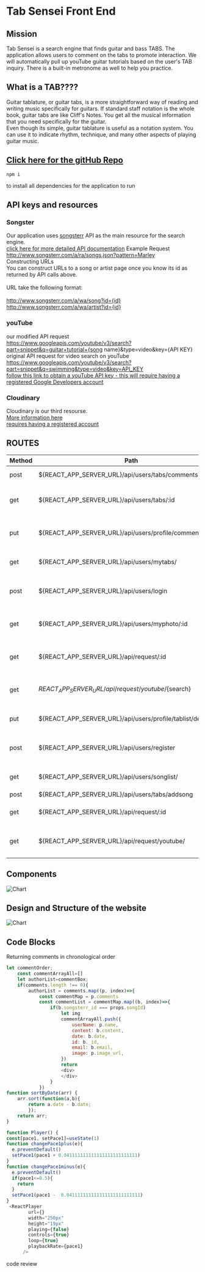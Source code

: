 # Tab Sensei Front End
## Mission
Tab Sensei is a search engine that finds guitar and bass TABS. The application allows users to comment on the tabs to promote interaction. We will automatically pull up youTube guitar tutorials based on the user's TAB inquiry. There is a built-in metronome as well to help you practice.
## What is a TAB????
Guitar tablature, or guitar tabs, is a more straightforward way of reading and writing music specifically for guitars. If standard staff notation is the whole book, guitar tabs are like Cliff's Notes. You get all the musical information that you need specifically for the guitar.<br/>
Even though its simple, guitar tablature is useful as a notation system. You can use it to indicate rhythm, technique, and many other aspects of playing guitar music. 
## [Click here for the gitHub Repo](https://github.com/tylerdance/tab-sensei-frontend)
```console
npm i
```
to install all dependencies for the application to run
## API keys and resources
### Songster
Our application uses [songsterr](https://www.songsterr.com/) API as the main resource for the search engine.</br>
[click here for more detailed API documentation](https://www.songsterr.com/a/wa/api)
Example Request <br/>
http://www.songsterr.com/a/ra/songs.json?pattern=Marley<br/> 
Constructing URLs</br>
You can construct URLs to a song or artist page once you know its id as returned by API calls above.</br>
</br>
URL take the following format:</br>
</br>
http://www.songsterr.com/a/wa/song?id={id}</br>
http://www.songsterr.com/a/wa/artist?id={id}</br>
### youTube
our modified API request<br/>
https://www.googleapis.com/youtube/v3/search?part=snippet&q=guitar+tutorial+{song name}&type=video&key={API KEY}<br/>
original API request for video search on youTube<br/>
https://www.googleapis.com/youtube/v3/search?part=snippet&q=swimming&type=video&key=API_KEY </br>
[follow this link to obtain a youTube API key - this will require having a registered Google Developers account](https://developers.google.com/youtube/v3/getting-started) <br/>
### Cloudinary
Cloudinary is our third resourse.</br>
[More information here](https://blog.logrocket.com/handling-images-with-cloudinary-in-react/)<br/>
[requires having a registered account](https://cloudinary.com/)</br>
## ROUTES 
Method | Path | Location| Purpose 
------ | ------ | ------ | ------
post | ${REACT_APP_SERVER_URL}/api/users/tabs/comments` | Comment.js | saves a comment
get  | ${REACT_APP_SERVER_URL}/api/users/tabs/:id | Comment.js  | pulls comments from the database
put  | ${REACT_APP_SERVER_URL}/api/users/profile/comments/delete| Comment.js | Deletes Comments from the data base
get | ${REACT_APP_SERVER_URL}/api/users/mytabs/  | GetMyTabs.js | pulls saved tabs
post | ${REACT_APP_SERVER_URL}/api/users/login | Login.js | verifies user e-mail and password
get | ${REACT_APP_SERVER_URL}/api/users/myphoto/:id | Navbar.js  | pulls user's profile image
get | ${REACT_APP_SERVER_URL}/api/request/:id | Navbar.js  | searches for tabs using the API
get  | ${REACT_APP_SERVER_URL}/api/request/youtube/${search}  |  Navbar.js | searches for youTube videos
put  | ${REACT_APP_SERVER_URL}/api/users/profile/tablist/delete | ShowMyTabs.js | deletes saved tabs
post  | ${REACT_APP_SERVER_URL}/api/users/register  | SignUp.js | saves user's email and password
get | ${REACT_APP_SERVER_URL}/api/users/songlist/| TabResults.js| pull results for tab search
post | ${REACT_APP_SERVER_URL}/api/users/tabs/addsong  | TabResults.js  | saves tabs
get  | ${REACT_APP_SERVER_URL}/api/request/:id | Tabs.js | rerenders tab search results
get | ${REACT_APP_SERVER_URL}/api/request/youtube/ | Tabs.js  | rerenders youTute search results
## Components
![Chart](https://res.cloudinary.com/dok4pz3i3/image/upload/v1609957314/glue4dwrshsi9uwx8gk6.png)
## Design and Structure of the website
![Chart](https://res.cloudinary.com/dok4pz3i3/image/upload/v1609957436/rp1f0jjqfjrjlofeulbk.png)
## Code Blocks
Returning comments in chronological order
```js
let commentOrder;
    const commentArrayAll=[]
    let authorList=commentBox;
    if(comments.length !== 0){
        authorList = comments.map((p, index)=>{
            const commentMap = p.comments
            const commentList = commentMap.map((b, index)=>{
                if(b.songsterr_id === props.songId)
                    let img
                    commentArrayAll.push({
                        userName: p.name,
                        content: b.content,
                        date: b.date,
                        id: b._id, 
                        email: b.email,
                        image: p.image_url,
                    })
                    return 
                    <div>
                    </div>
                }
            })
function sortByDate(arr) {
    arr.sort(function(a,b){
        return a.date - b.date;
        });
    return arr;
}
```
```js
function Player() {
const[pace1, setPace1]=useState(1)
function changePace1plus(e){
  e.preventDefault()
  setPace1(pace1 + 0.041111111111111111111111111)
}
function changePace1minus(e){
  e.preventDefault()
  if(pace1<=0.5){
    return
  }
  setPace1(pace1 -  0.041111111111111111111111111)
}
 <ReactPlayer
        url={}
        width="250px"
        height="19px"
        playing={false}
        controls={true}
        loop={true}
        playbackRate={pace1} 
      />
```

code review